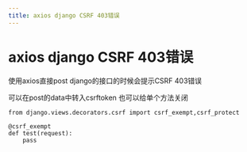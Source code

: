 ```yaml
---
title: axios django CSRF 403错误
---
```


# axios django CSRF 403错误

使用axios直接post django的接口的时候会提示CSRF 403错误

可以在post的data中转入csrftoken 也可以给单个方法关闭
```
from django.views.decorators.csrf import csrf_exempt,csrf_protect

@csrf_exempt
def test(request):
	pass

```


